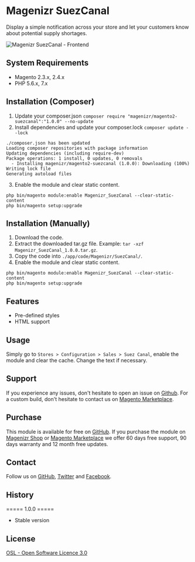 # Magenizr SuezCanal
Display a simple notification across your store and let your customers know about potential supply shortages.

![Magenizr SuezCanal - Frontend](https://images2.imgbox.com/4a/ea/4eCuilKJ_o.gif)

## System Requirements
- Magento 2.3.x, 2.4.x
- PHP 5.6.x, 7.x

## Installation (Composer)

1. Update your composer.json `composer require "magenizr/magento2-suezcanal":"1.0.0" --no-update`
2. Install dependencies and update your composer.lock `composer update --lock`

```
./composer.json has been updated
Loading composer repositories with package information
Updating dependencies (including require-dev)              
Package operations: 1 install, 0 updates, 0 removals
  - Installing magenizr/magento2-suezcanal (1.0.0): Downloading (100%)         
Writing lock file
Generating autoload files
```

3. Enable the module and clear static content.

```
php bin/magento module:enable Magenizr_SuezCanal --clear-static-content
php bin/magento setup:upgrade
```

## Installation (Manually)
1. Download the code.
2. Extract the downloaded tar.gz file. Example: `tar -xzf Magenizr_SuezCanal_1.0.0.tar.gz`.
3. Copy the code into `./app/code/Magenizr/SuezCanal/`.
4. Enable the module and clear static content.

```
php bin/magento module:enable Magenizr_SuezCanal --clear-static-content
php bin/magento setup:upgrade
```

## Features
* Pre-defined styles
* HTML support

## Usage
Simply go to `Stores > Configuration > Sales > Suez Canal`, enable the module and clear the cache. Change the text if necessary.

## Support
If you experience any issues, don't hesitate to open an issue on [Github](https://github.com/magenizr/Magenizr_SuezCanal/issues). For a custom build, don't hesitate to contact us on [Magento Marketplace](https://marketplace.magento.com/partner/magenizr).

## Purchase
This module is available for free on [GitHub](https://github.com/magenizr). If you purchase the module on [Magenizr Shop](https://shop.magenizr.com) or [Magento Marketplace](https://marketplace.magento.com/partner/magenizr) we offer 60 days free support, 90 days warranty and 12 month free updates.

## Contact
Follow us on [GitHub](https://github.com/magenizr), [Twitter](https://twitter.com/magenizr) and [Facebook](https://www.facebook.com/magenizr).

## History
===== 1.0.0 =====
* Stable version

## License
[OSL - Open Software Licence 3.0](https://opensource.org/licenses/osl-3.0.php)
